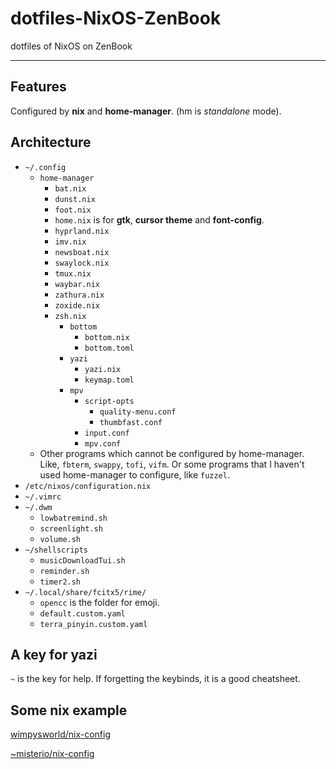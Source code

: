 # dotfiles-NixOS-ZenBook
dotfiles of NixOS on ZenBook

---

## Features

Configured by **nix** and **home-manager**. (hm is *standalone* mode).

## Architecture

- `~/.config`
    - `home-manager`
        - `bat.nix`
        - `dunst.nix`
        - `foot.nix`
        - `home.nix` is for **gtk**, **cursor theme** and **font-config**.
        - `hyprland.nix`
        - `imv.nix`
        - `newsboat.nix`
        - `swaylock.nix`
        - `tmux.nix`
        - `waybar.nix`
        - `zathura.nix`
        - `zoxide.nix`
        - `zsh.nix`
            - `bottom`
                - `bottom.nix`
                - `bottom.toml`
            - `yazi`
                - `yazi.nix`
                - `keymap.toml`
            - `mpv`
                - `script-opts`
                    - `quality-menu.conf`
                    - `thumbfast.conf`
                - `input.conf`
                - `mpv.conf`
    - Other programs which cannot be configured by home-manager. Like, `fbterm`, `swappy`, `tofi`, `vifm`. Or some programs that I haven't used home-manager to configure, like `fuzzel`.
- `/etc/nixos/configuration.nix`
- `~/.vimrc`
- `~/.dwm`
    - `lowbatremind.sh`
    - `screenlight.sh`
    - `volume.sh`
- `~/shellscripts`
    - `musicDownloadTui.sh`
    - `reminder.sh`
    - `timer2.sh`
- `~/.local/share/fcitx5/rime/`
    - `opencc` is the folder for emoji.
    - `default.custom.yaml`
    - `terra_pinyin.custom.yaml`

## A key for yazi 
`~` is the key for help. If forgetting the keybinds, it is a good cheatsheet.
## Some nix example

[wimpysworld/nix-config](https://github.com/wimpysworld/nix-config)

[~misterio/nix-config](https://git.sr.ht/~misterio/nix-config)

